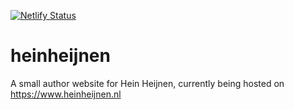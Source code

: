 [![Netlify Status](https://api.netlify.com/api/v1/badges/aa8ce63f-ecca-4948-844a-a223e6733f39/deploy-status)](https://app.netlify.com/sites/heijnheijnen/deploys)

# heinheijnen
A small author website for Hein Heijnen, currently being hosted on https://www.heinheijnen.nl

